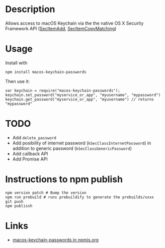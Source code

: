 <!--
SPDX-FileCopyrightText: 2023 Ruben Laguna <ruben.laguna@gmail.com>

SPDX-License-Identifier: MIT
-->

# Description

Allows access to macOS Keychain via the the native OS X Security Framework API ([SecItemAdd](https://developer.apple.com/documentation/security/1401659-secitemadd), [SecItemCopyMatching](https://developer.apple.com/documentation/security/1401659-secitemadd))

# Usage

Install with

```
npm install macos-keychain-passwords
```

Then use it:

```
var keychain = require("macos-keychain-passwords");
keychain.set_password("myservice_or_app", "myusername", "mypassword")
keychain.get_password("myservice_or_app", "myusername") // returns "mypassword"
```

# TODO

- Add `delete_password`
- Add posibility of internet password (`kSecClassInternetPassword`) in addition to generic password (`kSecClassGenericPassword`)
- Add callback API
- Add Promise API

# Instructions to npm publish

```
npm version patch # Bump the version
npm run prebuild # runs prebuildify to generate the prebuilds/xxxx
git push
npm publissh
```

# Links

- [macos-keychain-passwords in npmjs.org](https://www.npmjs.com/package/macos-keychain-passwords)
